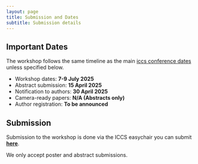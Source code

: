```yaml
---
layout: page
title: Submission and Dates
subtitle: Submission details  
---
```


## Important Dates

The workshop follows the same timeline as the main [iccs conference dates](https://www.iccs-meeting.org/iccs2025/important-dates/) unless specified below.

- Workshop dates: **7-9 July 2025**  
- Abstract submission: **15 April 2025**  
- Notification to authors: **30 April 2025**  
- Camera-ready papers: **N/A (Abstracts only)**  
- Author registration: **To be announced** 


## Submission

Submission to the workshop is done via the ICCS easychair you can submit [**here**](https://easychair.org/conferences/?conf=iccs2025).

We only accept poster and abstract submissions. 
